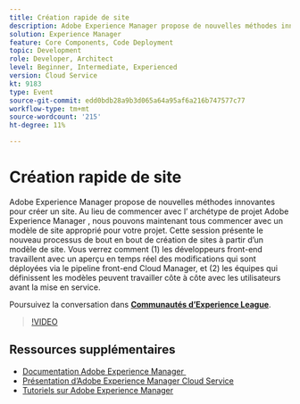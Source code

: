 ```yaml
---
title: Création rapide de site
description: Adobe Experience Manager propose de nouvelles méthodes innovantes pour créer un site. Au lieu de commencer avec l’ archétype de projet Adobe Experience Manager , nous pouvons maintenant tous commencer avec un modèle de site approprié pour votre projet. Cette session présente le nouveau processus de bout en bout de création de sites à partir d’un modèle de site. Vous verrez comment (1) les développeurs front-end travaillent avec un aperçu en temps réel des modifications qui sont déployées via le pipeline front-end Cloud Manager, et (2) les équipes qui définissent les modèles peuvent travailler côte à côte avec les utilisateurs avant la mise en service.
solution: Experience Manager
feature: Core Components, Code Deployment
topic: Development
role: Developer, Architect
level: Beginner, Intermediate, Experienced
version: Cloud Service
kt: 9183
type: Event
source-git-commit: edd0bdb28a9b3d065a64a95af6a216b747577c77
workflow-type: tm+mt
source-wordcount: '215'
ht-degree: 11%

---
```


# Création rapide de site

Adobe Experience Manager propose de nouvelles méthodes innovantes pour créer un site. Au lieu de commencer avec l’ archétype de projet Adobe Experience Manager , nous pouvons maintenant tous commencer avec un modèle de site approprié pour votre projet. Cette session présente le nouveau processus de bout en bout de création de sites à partir d’un modèle de site. Vous verrez comment (1) les développeurs front-end travaillent avec un aperçu en temps réel des modifications qui sont déployées via le pipeline front-end Cloud Manager, et (2) les équipes qui définissent les modèles peuvent travailler côte à côte avec les utilisateurs avant la mise en service.

Poursuivez la conversation dans **[Communautés d’Experience League](https://adobe.ly/2Y4sJMf)**.

>[!VIDEO](https://video.tv.adobe.com/v/337721/?quality=12&learn=on&hidetitle=true)

## Ressources supplémentaires

- [Documentation Adobe Experience Manager ](https://experienceleague.adobe.com/docs/experience-manager-cloud-service.html?lang=fr)
- [Présentation d’Adobe Experience Manager Cloud Service](https://experienceleague.adobe.com/docs/experience-manager-cloud-service/overview/home.html?lang=fr)
- [Tutoriels sur Adobe Experience Manager](https://experienceleague.adobe.com/docs/experience-manager-tutorials.html?lang=fr)

